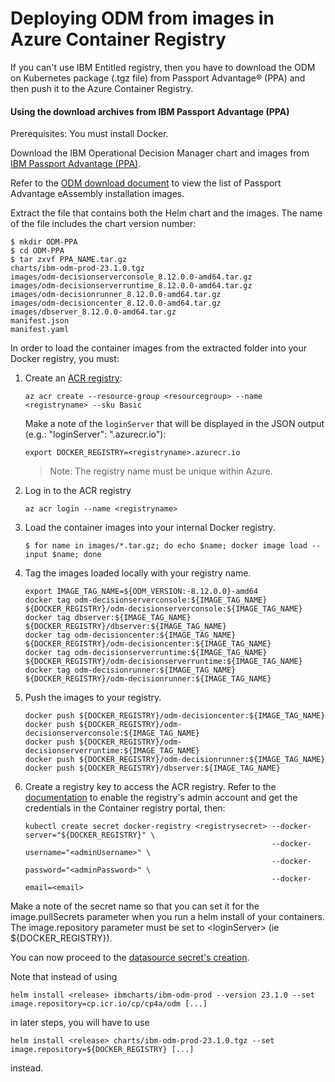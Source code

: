 # Deploying ODM from images in Azure Container Registry

If you can't use IBM Entitled registry, then you have to download the ODM on Kubernetes package (.tgz file) from Passport Advantage® (PPA) and then push it to the Azure Container Registry.

#### Using the download archives from IBM Passport Advantage (PPA)

Prerequisites:  You must install Docker.

Download the IBM Operational Decision Manager chart and images from [IBM Passport Advantage (PPA)](https://www.ibm.com/software/passportadvantage/pao_customer.html).

Refer to the [ODM download document](https://www.ibm.com/support/pages/node/310661) to view the list of Passport Advantage eAssembly installation images.

Extract the file that contains both the Helm chart and the images.  The name of the file includes the chart version number:

```
$ mkdir ODM-PPA
$ cd ODM-PPA
$ tar zxvf PPA_NAME.tar.gz
charts/ibm-odm-prod-23.1.0.tgz
images/odm-decisionserverconsole_8.12.0.0-amd64.tar.gz
images/odm-decisionserverruntime_8.12.0.0-amd64.tar.gz
images/odm-decisionrunner_8.12.0.0-amd64.tar.gz
images/odm-decisioncenter_8.12.0.0-amd64.tar.gz
images/dbserver_8.12.0.0-amd64.tar.gz
manifest.json
manifest.yaml
```

In order to load the container images from the extracted folder into your Docker registry, you must:

1. Create an [ACR registry](https://docs.microsoft.com/en-US/azure/container-registry/container-registry-get-started-azure-cli):

   ```
   az acr create --resource-group <resourcegroup> --name <registryname> --sku Basic
   ```

   Make a note of the `loginServer` that will be displayed in the JSON output (e.g.: "loginServer": "<registryname>.azurecr.io"):

   ```
   export DOCKER_REGISTRY=<registryname>.azurecr.io
   ```

   > Note: The registry name must be unique within Azure.

2. Log in to the ACR registry

   ```
   az acr login --name <registryname>
   ```

3. Load the container images into your internal Docker registry.

    ```
    $ for name in images/*.tar.gz; do echo $name; docker image load --input $name; done
    ```

4. Tag the images loaded locally with your registry name.

    ```
    export IMAGE_TAG_NAME=${ODM_VERSION:-8.12.0.0}-amd64
    docker tag odm-decisionserverconsole:${IMAGE_TAG_NAME} ${DOCKER_REGISTRY}/odm-decisionserverconsole:${IMAGE_TAG_NAME}
    docker tag dbserver:${IMAGE_TAG_NAME} ${DOCKER_REGISTRY}/dbserver:${IMAGE_TAG_NAME}
    docker tag odm-decisioncenter:${IMAGE_TAG_NAME} ${DOCKER_REGISTRY}/odm-decisioncenter:${IMAGE_TAG_NAME}
    docker tag odm-decisionserverruntime:${IMAGE_TAG_NAME} ${DOCKER_REGISTRY}/odm-decisionserverruntime:${IMAGE_TAG_NAME}
    docker tag odm-decisionrunner:${IMAGE_TAG_NAME} ${DOCKER_REGISTRY}/odm-decisionrunner:${IMAGE_TAG_NAME}
    ```

5. Push the images to your registry.

    ```
    docker push ${DOCKER_REGISTRY}/odm-decisioncenter:${IMAGE_TAG_NAME}
    docker push ${DOCKER_REGISTRY}/odm-decisionserverconsole:${IMAGE_TAG_NAME}
    docker push ${DOCKER_REGISTRY}/odm-decisionserverruntime:${IMAGE_TAG_NAME}
    docker push ${DOCKER_REGISTRY}/odm-decisionrunner:${IMAGE_TAG_NAME}
    docker push ${DOCKER_REGISTRY}/dbserver:${IMAGE_TAG_NAME}
    ```

6. Create a registry key to access the ACR registry.  Refer to the [documentation](https://docs.microsoft.com/en-US/azure/container-registry/container-registry-tutorial-prepare-registry#enable-admin-account) to enable the registry's admin account and get the credentials in the Container registry portal, then:

    ```shell
    kubectl create secret docker-registry <registrysecret> --docker-server="${DOCKER_REGISTRY}" \
                                                           --docker-username="<adminUsername>" \
                                                           --docker-password="<adminPassword>" \
                                                           --docker-email=<email>
    ```

  Make a note of the secret name so that you can set it for the image.pullSecrets parameter when you run a helm install of your containers. The image.repository parameter must be set to \<loginServer\> (ie ${DOCKER_REGISTRY}).

You can now proceed to the [datasource secret's creation](README.md#create-the-datasource-secrets-for-azure-postgresql).

Note that instead of using

```shell
helm install <release> ibmcharts/ibm-odm-prod --version 23.1.0 --set image.repository=cp.icr.io/cp/cp4a/odm [...]
```

in later steps, you will have to use

```shell
helm install <release> charts/ibm-odm-prod-23.1.0.tgz --set image.repository=${DOCKER_REGISTRY} [...]
```

instead.
